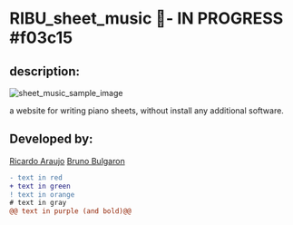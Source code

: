 # RIBU_sheet_music 🎹- IN PROGRESS #f03c15

## description:

![sheet_music_sample_image](https://user-images.githubusercontent.com/60905493/90182904-09080500-dd89-11ea-8ae8-fa7bb57d662f.PNG)


a website for writing piano sheets, without install any additional software.

## Developed by:
[Ricardo Araujo](https://github.com/araujoricardo)
[Bruno Bulgaron](https://github.com/brunobulgaron)

```diff
- text in red
+ text in green
! text in orange
# text in gray
@@ text in purple (and bold)@@
```
